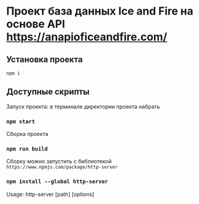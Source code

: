 # Проект база данных Ice and Fire на основе API https://anapioficeandfire.com/

## Установка проекта
  `npm i`


## Доступные скрипты

Запуск проекта: в терминале директории проекта набрать

### `npm start`

Сборка проекта

### `npm run build`

Сборку можно запустить с библиотекой `https://www.npmjs.com/package/http-server`

### `npm install --global http-server`

Usage:
 http-server [path] [options]